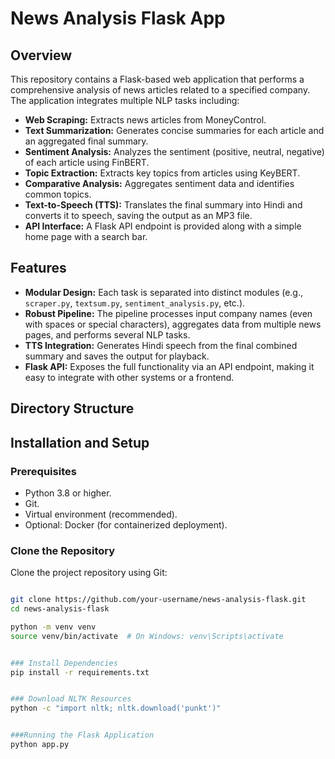 # News Analysis Flask App

## Overview
This repository contains a Flask-based web application that performs a comprehensive analysis of news articles related to a specified company. The application integrates multiple NLP tasks including:
- **Web Scraping:** Extracts news articles from MoneyControl.
- **Text Summarization:** Generates concise summaries for each article and an aggregated final summary.
- **Sentiment Analysis:** Analyzes the sentiment (positive, neutral, negative) of each article using FinBERT.
- **Topic Extraction:** Extracts key topics from articles using KeyBERT.
- **Comparative Analysis:** Aggregates sentiment data and identifies common topics.
- **Text-to-Speech (TTS):** Translates the final summary into Hindi and converts it to speech, saving the output as an MP3 file.
- **API Interface:** A Flask API endpoint is provided along with a simple home page with a search bar.

## Features
- **Modular Design:** Each task is separated into distinct modules (e.g., `scraper.py`, `textsum.py`, `sentiment_analysis.py`, etc.).
- **Robust Pipeline:** The pipeline processes input company names (even with spaces or special characters), aggregates data from multiple news pages, and performs several NLP tasks.
- **TTS Integration:** Generates Hindi speech from the final combined summary and saves the output for playback.
- **Flask API:** Exposes the full functionality via an API endpoint, making it easy to integrate with other systems or a frontend.

## Directory Structure


## Installation and Setup

### Prerequisites
- Python 3.8 or higher.
- Git.
- Virtual environment (recommended).
- Optional: Docker (for containerized deployment).

### Clone the Repository
Clone the project repository using Git:
```bash

git clone https://github.com/your-username/news-analysis-flask.git
cd news-analysis-flask

python -m venv venv
source venv/bin/activate  # On Windows: venv\Scripts\activate


### Install Dependencies
pip install -r requirements.txt


### Download NLTK Resources
python -c "import nltk; nltk.download('punkt')"


###Running the Flask Application
python app.py
